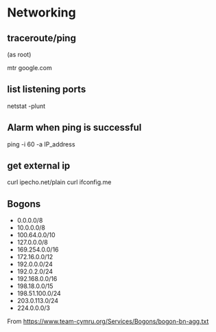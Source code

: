 # Networking

## traceroute/ping
(as root)


 mtr google.com

## list listening ports


 netstat -plunt

## Alarm when ping is successful


 ping -i 60 -a IP_address

## get external ip


 curl ipecho.net/plain
 curl ifconfig.me

## Bogons

* 0.0.0.0/8
* 10.0.0.0/8
* 100.64.0.0/10
* 127.0.0.0/8
* 169.254.0.0/16
* 172.16.0.0/12
* 192.0.0.0/24
* 192.0.2.0/24
* 192.168.0.0/16
* 198.18.0.0/15
* 198.51.100.0/24
* 203.0.113.0/24
* 224.0.0.0/3

From https://www.team-cymru.org/Services/Bogons/bogon-bn-agg.txt
